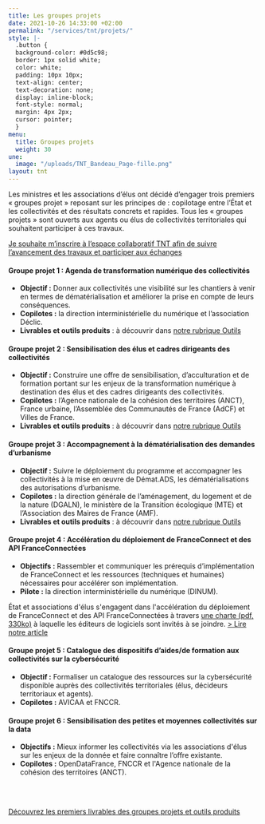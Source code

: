```yaml
---
title: Les groupes projets
date: 2021-10-26 14:33:00 +02:00
permalink: "/services/tnt/projets/"
style: |-
  .button {
  background-color: #0d5c98;
  border: 1px solid white;
  color: white;
  padding: 10px 10px;
  text-align: center;
  text-decoration: none;
  display: inline-block;
  font-style: normal;
  margin: 4px 2px;
  cursor: pointer;
  }
menu:
  title: Groupes projets
  weight: 30
une:
  image: "/uploads/TNT_Bandeau_Page-fille.png"
layout: tnt
---
```


Les ministres et les associations d’élus ont décidé d’engager trois premiers « groupes projet » reposant sur les principes de : copilotage entre l’État et les collectivités et des résultats concrets et rapides. 
Tous les « groupes projets » sont ouverts aux agents ou élus de collectivités territoriales qui souhaitent participer à ces travaux.

<div class="lien-important"><p><a href="https://airtable.com/shrJ1X2yRfQTkycFD">Je souhaite m’inscrire à l’espace collaboratif TNT afin de suivre l’avancement des travaux et participer aux échanges</a></p></div>

#### Groupe projet 1 : Agenda de transformation numérique des collectivités
* **Objectif :** Donner aux collectivités une visibilité sur les chantiers à venir en termes de dématérialisation et améliorer la prise en compte de leurs conséquences.
* **Copilotes :** la direction interministérielle du numérique et l’association Déclic.
* **Livrables et outils produits** : à découvrir dans [notre rubrique Outils](/services/tnt/outils/#livrables-agenda)

#### Groupe projet 2 : Sensibilisation des élus et cadres dirigeants des collectivités
* **Objectif :** Construire une offre de sensibilisation, d’acculturation et de formation portant sur les enjeux de la transformation numérique à destination des élus et des cadres dirigeants des collectivités.
* **Copilotes :** l’Agence nationale de la cohésion des territoires (ANCT), France urbaine, l’Assemblée des Communautés de France (AdCF) et Villes de France.
* **Livrables et outils produits** : à découvrir dans [notre rubrique Outils](/services/tnt/outils/#livrables-sensibilisation)

#### Groupe projet 3 : Accompagnement à la dématérialisation des demandes d’urbanisme
* **Objectif :** Suivre le déploiement du programme et accompagner les collectivités à la mise en œuvre de Démat.ADS, les dématérialisations des autorisations d’urbanisme.
* **Copilotes :** la direction générale de l’aménagement, du logement et de la nature (DGALN), le ministère de la Transition écologique (MTE) et l’Association des Maires de France (AMF).
* **Livrables et outils produits** : à découvrir dans [notre rubrique Outils](/services/tnt/outils/#livrables-ads)

#### Groupe projet 4 : Accélération du déploiement de FranceConnect et des API FranceConnectées
* **Objectifs :** Rassembler et communiquer les prérequis d’implémentation de FranceConnect et les ressources (techniques et humaines) nécessaires pour accélérer son implémentation.
* **Pilote :** la direction interministérielle du numérique (DINUM).

État et associations d'élus s'engagent dans l'accélération du déploiement de FranceConnect et des API FranceConnectées à travers [une charte (pdf, 330ko)](/uploads/Charte_engagement_FranceConnect-API.pdf "une charte (pdf, 330ko) - Ouvre un pdf") à laquelle les éditeurs de logiciels sont invités à se joindre.
[> Lire notre article](/actualites/letat-et-les-collectivites-territoriales-sengagent-a-accelerer-le-deploiement-de-franceconnect-et-du-partage-de-donnees-dans-les-collectivites/)


#### Groupe projet 5 : Catalogue des dispositifs d’aides/de formation aux collectivités sur la cybersécurité 
* **Objectif :** Formaliser un catalogue des ressources sur la cybersécurité disponible auprès des collectivités territoriales (élus, décideurs territoriaux et agents).
* **Copilotes :** AVICAA et FNCCR.

#### Groupe projet 6 : Sensibilisation des petites et moyennes collectivités sur la data
* **Objectifs :** Mieux informer les collectivités via les associations d'élus sur les enjeux de la donnée et faire connaître l’offre existante.
* **Copilotes :** OpenDataFrance, FNCCR et l'Agence nationale de la cohésion des territoires (ANCT).

<br>
<br>

<div class="lien-important"><p><a href="/services/tnt/outils/#contenu">Découvrez les premiers livrables des groupes projets et outils produits</a></p>

